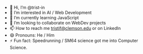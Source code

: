 - 👋 Hi, I’m @trist-in
- 👀 I’m interested in AI / Web Development
- 🌱 I’m currently learning JavaScript
- 💞️ I’m looking to collaborate on WebDev projects
- 📫 How to reach me tristif@clemson.edu or on LinkedIn
- 😄 Pronouns: He / Him
- ⚡ Fun fact: Speedrunning / SM64 science got me into Computer Science.

<!---
trist-in/trist-in is a ✨ special ✨ repository because its `README.md` (this file) appears on your GitHub profile.
You can click the Preview link to take a look at your changes.
--->

